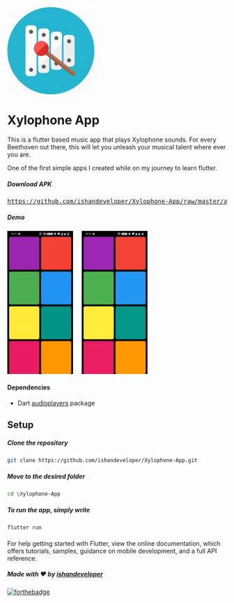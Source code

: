 <img src="https://github.com/ishandeveloper/Xylophone-App/blob/master/Screenshots/icon.png?raw=false" width="200px">

# Xylophone App

This is a flutter based music app that plays Xylophone sounds. For every Beethoven out there, this will let you unleash your musical talent where ever you are.

One of the first simple apps I created while on my journey to learn flutter.


##### Download APK
<pre><a href="https://github.com/ishandeveloper/Xylophone-App/raw/master/app.apk">https://github.com/ishandeveloper/Xylophone-App/raw/master/app.apk</a></pre>


##### Demo

  <img src="https://github.com/ishandeveloper/Xylophone-App/blob/master/Screenshots/demo.gif?raw=false" width="30%">&nbsp;&nbsp;&nbsp;&nbsp;&nbsp;<img src="https://github.com/ishandeveloper/Xylophone-App/blob/master/Screenshots/1.jpg?raw=false" width="30%">
  

#### Dependencies

* Dart [audioplayers](https://pub.dev/packages/audioplayers) package

## Setup

  ##### Clone the repository
```bash
git clone https://github.com/ishandeveloper/Xylophone-App.git
```
  ##### Move to the desired folder
```bash
cd \Xylophone-App
```

  ##### To run the app, simply write
```bash
flutter run
```
####

For help getting started with Flutter, view the online documentation, which offers tutorials, samples, guidance on mobile development, and a full API reference.

##### Made with ♥ by <a href="https://github.com/ishandeveloper">ishandeveloper</a>


[![forthebadge](https://forthebadge.com/images/badges/built-with-love.svg)](https://github.com/ishandeveloper)
